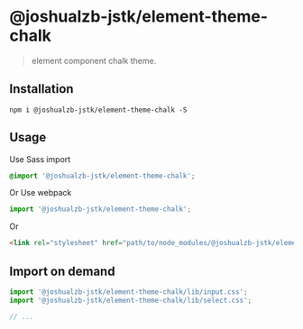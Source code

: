 # @joshualzb-jstk/element-theme-chalk
> element component chalk theme.


## Installation
```shell
npm i @joshualzb-jstk/element-theme-chalk -S
```

## Usage

Use Sass import
```css
@import '@joshualzb-jstk/element-theme-chalk';
```

Or Use webpack
```javascript
import '@joshualzb-jstk/element-theme-chalk';
```

Or
```html
<link rel="stylesheet" href="path/to/node_modules/@joshualzb-jstk/element-theme-chalk/lib/index.css">
```

##  Import on demand
```javascript
import '@joshualzb-jstk/element-theme-chalk/lib/input.css';
import '@joshualzb-jstk/element-theme-chalk/lib/select.css';

// ...
```
